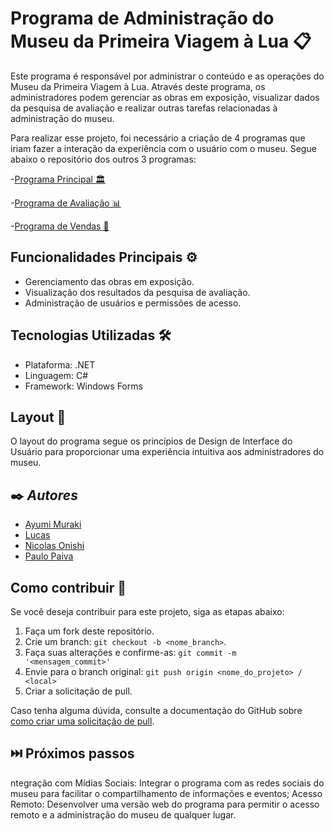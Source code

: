 # Programa de Administração do Museu da Primeira Viagem à Lua 📋

Este programa é responsável por administrar o conteúdo e as operações do Museu da Primeira Viagem à Lua. Através deste programa, os administradores podem gerenciar as obras em exposição, visualizar dados da pesquisa de avaliação e realizar outras tarefas relacionadas à administração do museu.

Para realizar esse projeto, foi necessário a criação de 4 programas que iriam fazer a interação da experiência com o usuário com o museu. Segue abaixo o repositório dos outros 3 programas:

-[Programa Principal 🏛️](https://github.com/Paulopaiv/PIM-III-QUESTIONARIO)

-[Programa de Avaliação 📊 ](https://github.com/Paulopaiv/PIM-III-ADS-VISITANTE) 

-[Programa de Vendas 🛒 ](https://github.com/Paulopaiv/PIM-III-ADS-VENDAS) 

## Funcionalidades Principais ⚙️

- Gerenciamento das obras em exposição.
- Visualização dos resultados da pesquisa de avaliação.
- Administração de usuários e permissões de acesso.

## Tecnologias Utilizadas 🛠

- Plataforma: .NET
- Linguagem: C#
- Framework: Windows Forms

## Layout 🎨

O layout do programa segue os princípios de Design de Interface do Usuário para proporcionar uma experiência intuitiva aos administradores do museu.


## ✒️ *Autores*

- [Ayumi Muraki](https://github.com/AyuMuraki)
- [Lucas](https://github.com/LucasCerione)
- [Nicolas Onishi](https://github.com/NicolasKonishi)
- [Paulo Paiva](https://github.com/Paulopaiv)

## Como contribuir 💪

Se você deseja contribuir para este projeto, siga as etapas abaixo:

1. Faça um fork deste repositório.
2. Crie um branch: `git checkout -b <nome_branch>`.
3. Faça suas alterações e confirme-as: `git commit -m '<mensagem_commit>'`
4. Envie para o branch original: `git push origin <nome_do_projeto> / <local>`
5. Criar a solicitação de pull.

Caso tenha alguma dúvida, consulte a documentação do GitHub sobre [como criar uma solicitação de pull](https://help.github.com/en/github/collaborating-with-issues-and-pull-requests/creating-a-pull-request).

## ⏭️ Próximos passos

ntegração com Mídias Sociais: Integrar o programa com as redes sociais do museu para facilitar o compartilhamento de informações e eventos;
Acesso Remoto: Desenvolver uma versão web do programa para permitir o acesso remoto e a administração do museu de qualquer lugar.

